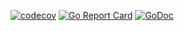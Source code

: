 [![codecov](https://codecov.io/gh/nekr0z/changelog/branch/master/graph/badge.svg)](https://codecov.io/gh/nekr0z/changelog) [![Go Report Card](https://goreportcard.com/badge/github.com/nekr0z/changelog)](https://goreportcard.com/report/github.com/nekr0z/changelog) [![GoDoc](https://godoc.org/github.com/nekr0z/changelog?status.svg)](http://godocs.io/github.com/nekr0z/changelog)

